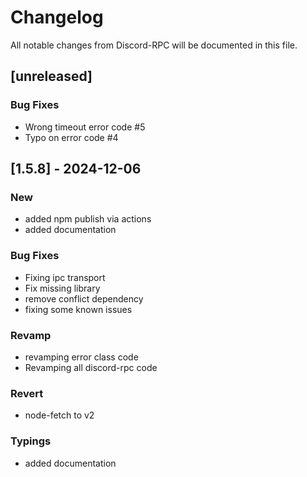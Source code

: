 # Changelog

All notable changes from Discord-RPC will be documented in this file.

## [unreleased]

### Bug Fixes

- Wrong timeout error code #5
- Typo on error code #4

## [1.5.8] - 2024-12-06

### New

- added npm publish via actions
- added documentation

### Bug Fixes

- Fixing ipc transport
- Fix missing library
- remove conflict dependency
- fixing some known issues

### Revamp

- revamping error class code
- Revamping all discord-rpc code

### Revert

- node-fetch to v2

### Typings

- added documentation